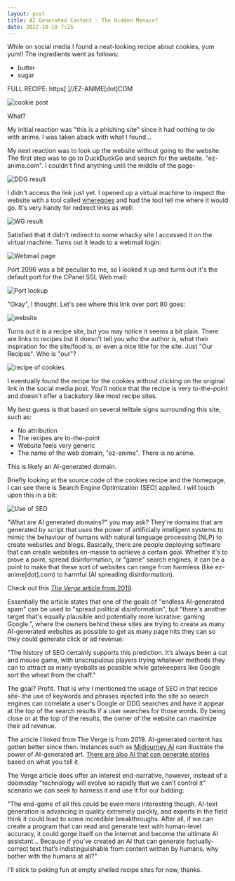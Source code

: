 ```yaml
---
layout: post
title: AI Generated Content - The Hidden Menace?
date: 2022-10-10 7:25
---
```


While on social media I found a neat-looking recipe about cookies, yum yum!!
The ingredients went as follows:
- butter
- sugar

FULL RECIPE: https[:]//EZ-ANIME[dot]COM

![cookie post](/assets/email_phish/cookies.jpg)

What?

My initial reaction was "this is a phishing site" since it had nothing to do with anime. I was taken aback with what I found...

My next reaction was to look up the website without going to the website. The first step was to go to DuckDuckGo and search for the website. "ez-anime.com". I couldn't find anything until the middle of the page- 

![DDG result](/assets/email_phish/search_result.png)

I didn't access the link just yet. I opened up a virtual machine to inspect the website with a tool called [wheregoes](https://wheregoes.com) and had the tool tell me where it would go. It's very handy for redirect links as well:

![WG result](/assets/email_phish/search_result2.png)

Satisfied that it didn't redirect to some whacky site I accessed it on the virtual machine. Turns out it leads to a webmail login:

![Webmail page](/assets/email_phish/search_result3.png)

Port 2096 was a bit peculiar to me, so I looked it up and turns out it's the default port for the CPanel SSL Web mail:

![Port lookup](/assets/email_phish/search_result4.png)

"Okay", I thought. Let's see where this link over port 80 goes:

![website](/assets/email_phish/ezanime.png)

Turns out it is a recipe site, but you may notice it seems a bit plain. There are links to recipes but it doesn't tell you who the author is, what their inspiration for the site/food is, or even a nice title for the site. Just "Our Recipes". Who is "our"?

![recipe of cookies](/assets/email_phish/ezanime2.png)

I eventually found the recipe for the cookies without clicking on the original link in the social media post.
You'll notice that the recipe is very to-the-point and doesn't offer a backstory like most recipe sites.

My best guess is that based on several telltale signs surrounding this site, such as:
- No attribution
- The recipes are to-the-point
- Website feels very generic
- The name of the web domain, "ez-anime". There is no anime.

This is likely an AI-generated domain.

Briefly looking at the source code of the cookies recipe and the homepage, I can see there is Search Engine Optimization (SEO) applied. I will touch upon this in a bit:

![Use of SEO](/assets/email_phish/SEO.png)

"What are AI generated domains?" you may ask? They're domains that are generated by script that uses the power of artificially intelligent systems to mimic the behaviour of humans with natural language processing (NLP) to create websites and blogs. Basically, there are people deploying software that can create websites en-masse to achieve a certain goal. Whether it's to prove a point, spread disinformation, or "game" search engines, it can be a point to make that these sort of websites can range from harmless (like ez-anime[dot].com) to harmful (AI spreading disinformation).

Check out this [*The Verge* article from 2019](https://www.theverge.com/2019/7/2/19063562/ai-text-generation-spam-marketing-seo-fractl-grover-google).

Essentially the article states that one of the goals of "endless AI-generated spam" can be used to "spread political disinformation", but "there's another target that's equally plausible and potentially more lucrative: gaming Google.", where the owners behind these sites are trying to create as many AI-generated websites as possible to get as many page hits they can so they could generate click or ad revenue:

"The history of SEO certainly supports this prediction. It’s always been a cat and mouse game, with unscrupulous players trying whatever methods they can to attract as many eyeballs as possible while gatekeepers like Google sort the wheat from the chaff."

The goal? Profit. That is why I mentioned the usage of SEO in that recipe site- the use of keywords and phrases injected into the site so search engines can correlate a user's Google or DDG searches and have it appear at the top of the search results if a user searches for those words. By being close or at the top of the results, the owner of the website can maximize their ad revenue.

The article I linked from The Verge is from 2019. AI-generated content has gotten better since then. Instances such as [Midjourney AI](https://www.midjourney.com/home/) can illustrate the power of AI-generated art. [There are also AI that can generate stories](https://rigorousthemes.com/blog/best-ai-story-generators/) based on what you tell it.  


The Verge article does offer an interest end-narrative, however, instead of a doomsday "technology will evolve so rapidly that we can't control it" scenario we can seek to harness it and use it for our bidding:

"The end-game of all this could be even more interesting though. AI-text generation is advancing in quality extremely quickly, and experts in the field think it could lead to some incredible breakthroughs. After all, if we can create a program that can read and generate text with human-level accuracy, it could gorge itself on the internet and become the ultimate AI assistant... Because if you’ve created an AI that can generate factually-correct text that’s indistinguishable from content written by humans, why bother with the humans at all?"

I'll stick to poking fun at empty shelled recipe sites for now, thanks.